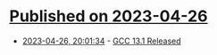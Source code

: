 # [Published on 2023-04-26](index.md)

* [2023-04-26, 20:01:34](https://lobste.rs/s/ska7w7/gcc_13_1_released) - [GCC 13.1 Released](https://gcc.gnu.org/pipermail/gcc-announce/2023/000175.html)
